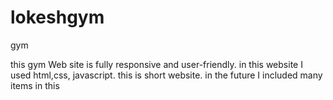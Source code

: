 # lokeshgym
gym

this gym Web site is fully responsive and user-friendly. in this website I used html,css, javascript. this is short website. in the future I included many items in this